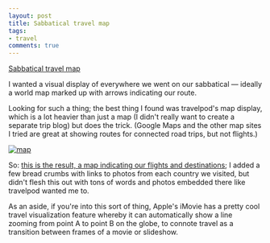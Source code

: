 ```yaml
---
layout: post
title: Sabbatical travel map
tags:
- travel
comments: true
---
```

[Sabbatical travel map](http://www.travelpod.com/travel-blog/metamatt/1/tpod.html)

I wanted a visual display of everywhere we went on our sabbatical — ideally a
world map marked up with arrows indicating our route.

Looking for such a thing; the best thing I found was travelpod's map display,
which is a lot heavier than just a map (I didn't really want to create a
separate trip blog) but does the trick. (Google Maps and the other map sites I
tried are great at showing routes for connected road trips, but not flights.)

[![map](http://farm6.static.flickr.com/5210/5336648336_b605964578.jpg)](http://www.flickr.com/photos/metamatt/5336648336/)

So: [this is the result, a map indicating our flights and destinations](http://www.travelpod.com/travel-blog/metamatt/1/tpod.html); I
added a few bread crumbs with links to photos from each country we visited,
but didn't flesh this out with tons of words and photos embedded there like
travelpod wanted me to.

As an aside, if you're into this sort of thing, Apple's iMovie has a pretty
cool travel visualization feature whereby it can automatically show a line
zooming from point A to point B on the globe, to connote travel as a
transition between frames of a movie or slideshow.
